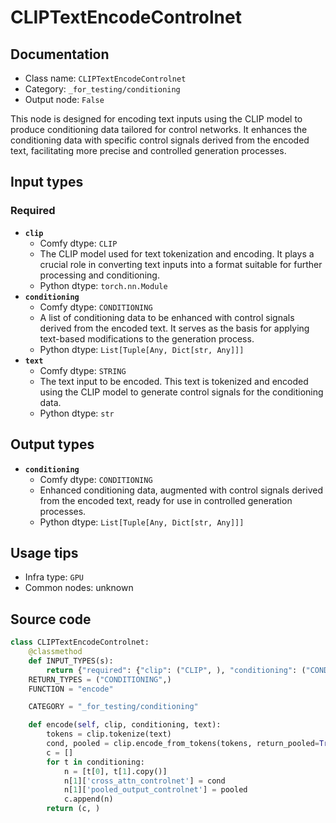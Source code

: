 # CLIPTextEncodeControlnet
## Documentation
- Class name: `CLIPTextEncodeControlnet`
- Category: `_for_testing/conditioning`
- Output node: `False`

This node is designed for encoding text inputs using the CLIP model to produce conditioning data tailored for control networks. It enhances the conditioning data with specific control signals derived from the encoded text, facilitating more precise and controlled generation processes.
## Input types
### Required
- **`clip`**
    - Comfy dtype: `CLIP`
    - The CLIP model used for text tokenization and encoding. It plays a crucial role in converting text inputs into a format suitable for further processing and conditioning.
    - Python dtype: `torch.nn.Module`
- **`conditioning`**
    - Comfy dtype: `CONDITIONING`
    - A list of conditioning data to be enhanced with control signals derived from the encoded text. It serves as the basis for applying text-based modifications to the generation process.
    - Python dtype: `List[Tuple[Any, Dict[str, Any]]]`
- **`text`**
    - Comfy dtype: `STRING`
    - The text input to be encoded. This text is tokenized and encoded using the CLIP model to generate control signals for the conditioning data.
    - Python dtype: `str`
## Output types
- **`conditioning`**
    - Comfy dtype: `CONDITIONING`
    - Enhanced conditioning data, augmented with control signals derived from the encoded text, ready for use in controlled generation processes.
    - Python dtype: `List[Tuple[Any, Dict[str, Any]]]`
## Usage tips
- Infra type: `GPU`
- Common nodes: unknown


## Source code
```python
class CLIPTextEncodeControlnet:
    @classmethod
    def INPUT_TYPES(s):
        return {"required": {"clip": ("CLIP", ), "conditioning": ("CONDITIONING", ), "text": ("STRING", {"multiline": True})}}
    RETURN_TYPES = ("CONDITIONING",)
    FUNCTION = "encode"

    CATEGORY = "_for_testing/conditioning"

    def encode(self, clip, conditioning, text):
        tokens = clip.tokenize(text)
        cond, pooled = clip.encode_from_tokens(tokens, return_pooled=True)
        c = []
        for t in conditioning:
            n = [t[0], t[1].copy()]
            n[1]['cross_attn_controlnet'] = cond
            n[1]['pooled_output_controlnet'] = pooled
            c.append(n)
        return (c, )

```
